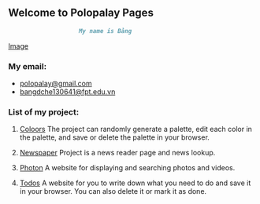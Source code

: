 ## Welcome to Polopalay Pages

```markdown
                    My name is Bằng
```

[Image](https://polopalay.github.io/img/img5.jpeg)


### My email:

- polopalay@gmail.com
- bangdche130641@fpt.edu.vn

### List of my project:

1. [Coloors](https://polopalay.github.io/coloors)
The project can randomly generate a palette, edit each color in the palette,
and save or delete the palette in your browser.

2. [Newspaper](https://polopalay.github.io/newspaper)
Project is a news reader page and news lookup.

3. [Photon](https://polopalay.github.io/photon)
A website for displaying and searching photos and videos.

4. [Todos](https://polopalay.github.io/todos)
A website for you to write down what you need to do and save it in your browser.
You can also delete it or mark it as done.


